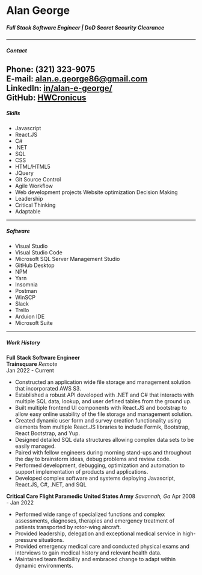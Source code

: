 # **Alan George**  
##### Full Stack Software Engineer | DoD Secret Security Clearance
---
##### **Contact**  
Phone: (321) 323-9075  
E-mail: alan.e.george86@gmail.com  
LinkedIn: [in/alan-e-george/](http://www.linked.com/in/alan-e-george/)  
GitHub: [HWCronicus](http://www.github.com/HWCronicus)  
---
##### **Skills**
- Javascript  
- React.JS  
- C#  
- .NET 
- SQL  
- CSS  
- HTML/HTML5  
- JQuery  
- Git Source Control  
- Agile Workflow  
- Web development projects Website optimization Decision Making  
- Leadership  
- Critical Thinking  
- Adaptable  
---

##### **Software**
- Visual Studio 
- Visual Studio Code
- Microsoft SQL Server Management Studio
- GitHub Desktop
- NPM
- Yarn
- Insomnia
- Postman
- WinSCP
- Slack
- Trello
- Arduion IDE
- Microsoft Suite
---

##### **Work History**
**Full Stack Software Engineer**    
**Trainsquare** *Remote*  
Jan 2022 - Current   
- Constructed an application wide file storage and management solution that incorporated AWS S3.
- Established a robust API developed with .NET and C# that interacts with multiple SQL data, lookup, and user defined tables from the ground up.
- Built multiple frontend UI components with React.JS and bootstrap to allow easy online usability of the file storage and management solution.
- Created dynamic user form and survey creation functionality using elements from multiple React.JS libraries to include Formik, Bootstrap, React Bootstrap, and Yup.
- Designed detailed SQL data structures allowing complex data sets to be easily managed.
- Paired with fellow engineers during morning stand-ups and throughout the day to brainstorm ideas, debug problems and review code.
- Performed development, debugging, optimization and automation to support implementation of products and applications.
- Developed complex software and systems deploying Javascript, React.JS, C#, .NET, and SQL

**Critical Care Flight Paramedic**
**United States Army** *Savannah, Ga*
Apr 2008 - Jan 2022  
- Performed wide range of specialized functions and complex assessments, diagnoses, therapies and emergency treatment of patients transported by rotor-wing aircraft.
- Provided leadership, delegation and exceptional medical service in high-pressure situations.
- Provided emergency medical care and conducted physical exams and interviews to gain medical history and relevant health data.
- Maintained team flexibility and embraced change to adapt within dynamic environments.  


